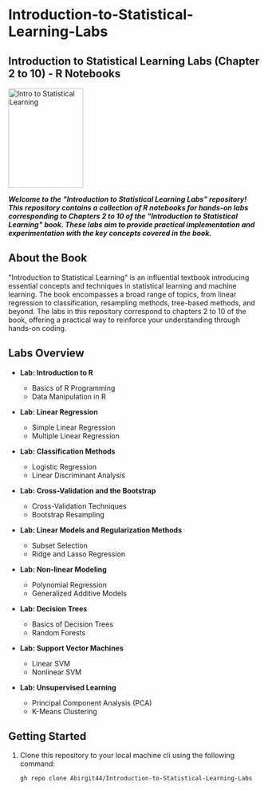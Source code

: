 # Introduction-to-Statistical-Learning-Labs

## Introduction to Statistical Learning Labs (Chapter 2 to 10) - R Notebooks

<a href="https://www.statlearning.com/">
  <img src="https://images.squarespace-cdn.com/content/v1/5ff2adbe3fe4fe33db902812/1611294680091-25SIDM9AHA8ECIFFST23/Screen+Shot+2021-01-21+at+11.02.06+AM.png?format=750w" alt="Intro to Statistical Learning" width="150" height="200">
</a>


_**Welcome to the "Introduction to Statistical Learning Labs" repository! This repository contains a collection of R notebooks for hands-on labs corresponding to Chapters 2 to 10 of the "Introduction to Statistical Learning" book. These labs aim to provide practical implementation and experimentation with the key concepts covered in the book.**_

## About the Book

"Introduction to Statistical Learning" is an influential textbook introducing essential concepts and techniques in statistical learning and machine learning. The book encompasses a broad range of topics, from linear regression to classification, resampling methods, tree-based methods, and beyond. The labs in this repository correspond to chapters 2 to 10 of the book, offering a practical way to reinforce your understanding through hands-on coding.

## Labs Overview

- **Lab: Introduction to R**
  - Basics of R Programming
  - Data Manipulation in R

- **Lab: Linear Regression**
  - Simple Linear Regression
  - Multiple Linear Regression
    
- **Lab: Classification Methods**
  - Logistic Regression
  - Linear Discriminant Analysis

- **Lab: Cross-Validation and the Bootstrap**
  - Cross-Validation Techniques
  - Bootstrap Resampling

- **Lab: Linear Models and Regularization Methods**
  - Subset Selection
  - Ridge and Lasso Regression

- **Lab: Non-linear Modeling**
  - Polynomial Regression
  - Generalized Additive Models

- **Lab: Decision Trees**
  - Basics of Decision Trees
  - Random Forests

- **Lab: Support Vector Machines**
  - Linear SVM
  - Nonlinear SVM

- **Lab: Unsupervised Learning**
  - Principal Component Analysis (PCA)
  - K-Means Clustering

## Getting Started

1. Clone this repository to your local machine cli using the following command:
   ```bash
   gh repo clone Abirgit44/Introduction-to-Statistical-Learning-Labs
